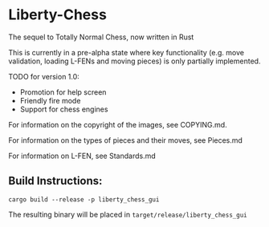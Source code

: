 # Liberty-Chess

The sequel to Totally Normal Chess, now written in Rust

This is currently in a pre-alpha state where key functionality (e.g. move validation, loading L-FENs and moving pieces) is only partially implemented.

TODO for version 1.0:
- Promotion for help screen
- Friendly fire mode
- Support for chess engines

For information on the copyright of the images, see COPYING.md.

For information on the types of pieces and their moves, see Pieces.md

For information on L-FEN, see Standards.md

## Build Instructions:

`cargo build --release -p liberty_chess_gui`

The resulting binary will be placed in `target/release/liberty_chess_gui`
